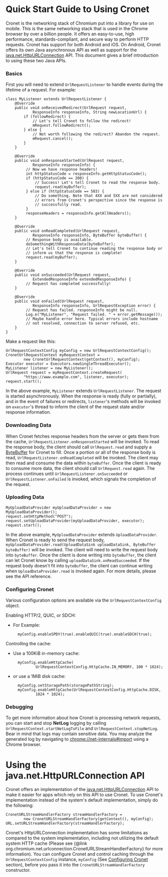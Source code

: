 # Quick Start Guide to Using Cronet
Cronet is the networking stack of Chromium put into a library for use on
mobile. This is the same networking stack that is used in the Chrome browser
by over a billion people. It offers an easy-to-use, high performance,
standards-compliant, and secure way to perform HTTP requests. Cronet has support
for both Android and iOS. On Android, Cronet offers its own Java asynchronous
API as well as support for the [java.net.HttpURLConnection] API.
This document gives a brief introduction to using these two Java APIs.

### Basics
First you will need to extend `UrlRequestListener` to handle
events during the lifetime of a request. For example:

    class MyListener extends UrlRequestListener {
        @Override
        public void onReceivedRedirect(UrlRequest request,
                ResponseInfo responseInfo, String newLocationUrl) {
            if (followRedirect) {
                // Let's tell Cronet to follow the redirect!
                mRequest.followRedirect();
            } else {
                // Not worth following the redirect? Abandon the request.
                mRequest.cancel();
            }
        }

        @Override
        public void onResponseStarted(UrlRequest request,
                ResponseInfo responseInfo) {
             // Now we have response headers!
             int httpStatusCode = responseInfo.getHttpStatusCode();
             if (httpStatusCode == 200) {
                 // Success! Let's tell Cronet to read the response body.
                 request.read(myBuffer);
             } else if (httpStatusCode == 503) {
                 // Do something. Note that 4XX and 5XX are not considered
                 // errors from Cronet's perspective since the response is
                 // successfully read.
             }
             responseHeaders = responseInfo.getAllHeaders();
        }

        @Override
        public void onReadCompleted(UrlRequest request,
                ResponseInfo responseInfo, ByteBuffer byteBuffer) {
             // Response body is available.
             doSomethingWithResponseData(byteBuffer);
             // Let's tell Cronet to continue reading the response body or
             // inform us that the response is complete!
             request.read(myBuffer);
        }

        @Override
        public void onSucceeded(UrlRequest request,
                ExtendedResponseInfo extendedResponseInfo) {
             // Request has completed successfully!
        }

        @Override
        public void onFailed(UrlRequest request,
                ResponseInfo responseInfo, UrlRequestException error) {
             // Request has failed. responseInfo might be null.
             Log.e("MyListener", "Request failed. " + error.getMessage());
             // Maybe handle error here. Typical errors include hostname
             // not resolved, connection to server refused, etc.
        }
    }

Make a request like this:

    UrlRequestContextConfig myConfig = new UrlRequestContextConfig();
    CronetUrlRequestContext myRequestContext =
            new CronetUrlRequestContext(getContext(), myConfig);
    Executor executor = Executors.newSingleThreadExecutor();
    MyListener listener = new MyListener();
    UrlRequest request = myRequestContext.createRequest(
            "https://www.example.com", listener, executor);
    request.start();

In the above example, `MyListener` extends `UrlRequestListener`. The request
is started asynchronously. When the response is ready (fully or partially), and
in the event of failures or redirects, `listener`'s methods will be invoked on
`executor`'s thread to inform the client of the request state and/or response
information.

### Downloading Data
When Cronet fetches response headers from the server or gets them from the
cache, `UrlRequestListener.onResponseStarted` will be invoked. To read the
response body, the client should call `UrlRequest.read` and supply a
[ByteBuffer] for Cronet to fill. Once a portion or all of
the response body is read, `UrlRequestListener.onReadCompleted` will be invoked.
The client may then read and consume the data within `byteBuffer`.
Once the client is ready to consume more data, the client should call
`UrlRequest.read` again. The process continues until
`UrlRequestListener.onSucceeded` or `UrlRequestListener.onFailed` is invoked,
which signals the completion of the request.

### Uploading Data
    MyUploadDataProvider myUploadDataProvider = new MyUploadDataProvider();
    request.setHttpMethod("POST");
    request.setUploadDataProvider(myUploadDataProvider, executor);
    request.start();

In the above example, `MyUploadDataProvider` extends `UploadDataProvider`.
When Cronet is ready to send the request body,
`myUploadDataProvider.read(UploadDataSink uploadDataSink,
ByteBuffer byteBuffer)` will be invoked. The client will need to write the
request body into `byteBuffer`. Once the client is done writing into
`byteBuffer`, the client can let Cronet know by calling
`uploadDataSink.onReadSucceeded`. If the request body doesn't fit into
`byteBuffer`, the client can continue writing when `UploadDataProvider.read` is
invoked again. For more details, please see the API reference.

### <a id=configuring-cronet></a> Configuring Cronet
Various configuration options are available via the `UrlRequestContextConfig`
object.

Enabling HTTP/2, QUIC, or SDCH:

- For Example:

        myConfig.enableSPDY(true).enableQUIC(true).enableSDCH(true);

Controlling the cache:

- Use a 100KiB in-memory cache:

        myConfig.enableHttpCache(
                UrlRequestContextConfig.HttpCache.IN_MEMORY, 100 * 1024);

- or use a 1MiB disk cache:

        myConfig.setStoragePath(storagePathString);
        myConfig.enableHttpCache(UrlRequestContextConfig.HttpCache.DISK,
                1024 * 1024);

### Debugging
To get more information about how Cronet is processing network
requests, you can start and stop **NetLog** logging by calling
`UrlRequestContext.startNetLogToFile` and `UrlRequestContext.stopNetLog`.
Bear in mind that logs may contain sensitive data. You may analyze the
generated log by navigating to [chrome://net-internals#import] using a
Chrome browser.

# Using the java.net.HttpURLConnection API
Cronet offers an implementation of the [java.net.HttpURLConnection] API to make
it easier for apps which rely on this API to use Cronet.
To use Cronet's implementation instead of the system's default implementation,
simply do the following:

    CronetURLStreamHandlerFactory streamHandlerFactory =
            new CronetURLStreamHandlerFactory(getContext(), myConfig);
    URL.setURLStreamHandlerFactory(streamHandlerFactory);

Cronet's
HttpURLConnection implementation has some limitations as compared to the system
implementation, including not utilizing the default system HTTP cache (Please
see {@link org.chromium.net.urlconnection.CronetURLStreamHandlerFactory} for
more information).
You can configure Cronet and control caching through the
`UrlRequestContextConfig` instance, `myConfig`
(See [Configuring Cronet](#configuring-cronet) section), before you pass it
into the `CronetURLStreamHandlerFactory` constructor.

[ByteBuffer]: https://developer.android.com/reference/java/nio/ByteBuffer.html
[chrome://net-internals#import]: chrome://net-internals#import
[java.net.HttpURLConnection]: https://developer.android.com/reference/java/net/HttpURLConnection.html
